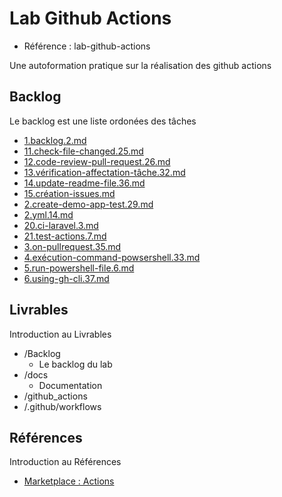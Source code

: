 # Lab Github Actions 

- Référence :  lab-github-actions 

Une autoformation pratique sur la réalisation des github actions  

## Backlog 

Le backlog est une liste ordonées des tâches 

- [1.backlog.2.md](./Backlog/1.backlog.2.md) 
- [11.check-file-changed.25.md](./Backlog/11.check-file-changed.25.md) 
- [12.code-review-pull-request.26.md](./Backlog/12.code-review-pull-request.26.md) 
- [13.vérification-affectation-tâche.32.md](./Backlog/13.vérification-affectation-tâche.32.md) 
- [14.update-readme-file.36.md](./Backlog/14.update-readme-file.36.md) 
- [15.création-issues.md](./Backlog/15.création-issues.md) 
- [2.create-demo-app-test.29.md](./Backlog/2.create-demo-app-test.29.md) 
- [2.yml.14.md](./Backlog/2.yml.14.md) 
- [20.ci-laravel.3.md](./Backlog/20.ci-laravel.3.md) 
- [21.test-actions.7.md](./Backlog/21.test-actions.7.md) 
- [3.on-pullrequest.35.md](./Backlog/3.on-pullrequest.35.md) 
- [4.exécution-command-powsershell.33.md](./Backlog/4.exécution-command-powsershell.33.md) 
- [5.run-powershell-file.6.md](./Backlog/5.run-powershell-file.6.md) 
- [6.using-gh-cli.37.md](./Backlog/6.using-gh-cli.37.md) 
## Livrables 

Introduction au Livrables 

- /Backlog 
  - Le backlog du lab 
- /docs 
  - Documentation 
- /github_actions 
- /.github/workflows 
## Références 

Introduction au Références 

- [Marketplace : Actions](https://github.com/marketplace?category=project-management&query=label&type=actions) 

